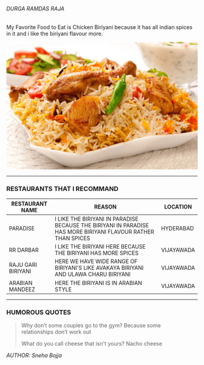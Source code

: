 ###### DURGA RAMDAS RAJA

My Favorite Food to Eat is Chicken Biriyani because it has all indian spices in it and i like the biriyani flavour more.

![My Favorite Food](biriyani.webp)

---

### RESTAURANTS THAT I RECOMMAND
| **RESTAURANT NAME** | **REASON** | **LOCATION** |
| --------------- | ------ | -------- |
| PARADISE        | I LIKE THE BIRIYANI IN PARADISE BECAUSE THE BIRIYANI IN PARADISE HAS MORE BIRIYANI FLAVOUR RATHER THAN SPICES | HYDERABAD |
| RR DARBAR | I LIKE THE BIRIYANI HERE BECAUSE THE BIRIYANI HAS MORE SPICES | VIJAYAWADA |
| RAJU GARI BIRIYANI | HERE WE HAVE WIDE RANGE OF BIRIYANI'S LIKE AVAKAYA BIRIYANI AND ULAWA CHARU BIRIYANI | VIJAYAWADA |
| ARABIAN MANDEEZ | HERE THE BIRIYANI IS IN ARABIAN STYLE | VIJAYAWADA |

---

### HUMOROUS QUOTES
>Why don’t some couples go to the gym? Because some relationships don’t work out
>
>What do you call cheese that isn't yours? Nacho cheese
>
*AUTHOR: Sneha Bojja*


